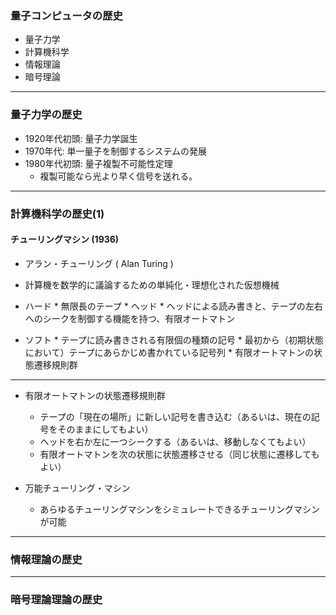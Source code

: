 ### 量子コンピュータの歴史


* 量子力学
* 計算機科学
* 情報理論
* 暗号理論

---


### 量子力学の歴史

* 1920年代初頭: 量子力学誕生
* 1970年代: 単一量子を制御するシステムの発展
* 1980年代初頭: 量子複製不可能性定理
    * 複製可能なら光より早く信号を送れる。

---


### 計算機科学の歴史(1)

#### チューリングマシン (1936)

* アラン・チューリング ( Alan Turing )
* 計算機を数学的に議論するための単純化・理想化された仮想機械
* ハード
      * 無限長のテープ
      * ヘッド
      * ヘッドによる読み書きと、テープの左右へのシークを制御する機能を持つ、有限オートマトン

* ソフト
      * テープに読み書きされる有限個の種類の記号
      * 最初から（初期状態において）テープにあらかじめ書かれている記号列
      * 有限オートマトンの状態遷移規則群


---
* 有限オートマトンの状態遷移規則群
    * テープの「現在の場所」に新しい記号を書き込む（あるいは、現在の記号をそのままにしてもよい）
    * ヘッドを右か左に一つシークする（あるいは、移動しなくてもよい）
    * 有限オートマトンを次の状態に状態遷移させる（同じ状態に遷移してもよい）

* 万能チューリング・マシン
    * あらゆるチューリングマシンをシミュレートできるチューリングマシンが可能


---


### 情報理論の歴史


---


### 暗号理論理論の歴史